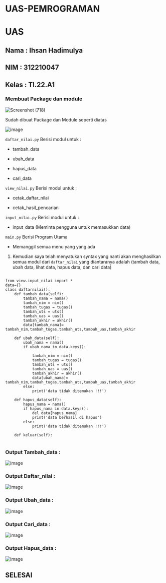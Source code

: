 # UAS-PEMROGRAMAN
# UAS
## Nama  : Ihsan Hadimulya
## NIM   : 312210047
## Kelas : TI.22.A1
### Membuat Package dan module

![Screenshot (718)](https://user-images.githubusercontent.com/115686359/210766307-7c0963ba-ea6b-4a3c-8e6c-36b0a571366c.png)

Sudah dibuat Package dan Module seperti diatas

![image](https://user-images.githubusercontent.com/115678077/211916666-73795eaa-6b62-461d-9234-4d3e974475c4.png)


```daftar_nilai.py``` Berisi modul untuk :

- tambah_data

- ubah_data

- hapus_data

- cari_data

```view_nilai.py``` Berisi modul untuk :

- cetak_daftar_nilai

- cetak_hasil_pencarian

```input_nilai.py``` Berisi modul untuk :

- input_data (Meminta pengguna untuk memasukkan data)

```main.py``` Berisi Program Utama

- Memanggil semua menu yang yang ada

1. Kemudian saya telah menyatukan syntax yang nanti akan menghasilkan semua modul dari ```daftar_nilai``` yang diantaranya adalah (tambah data, ubah data, lihat data, hapus data, dan cari data)

```

from view.input_nilai import *
data={}
class daftarnilai():
    def tambah_data(self):
        tambah_nama = nama()
        tambah_nim = nim()
        tambah_tugas = tugas()
        tambah_uts = uts()
        tambah_uas = uas()
        tambah_akhir = akhir()
        data[tambah_nama]= tambah_nim,tambah_tugas,tambah_uts,tambah_uas,tambah_akhir

    def ubah_data(self):
        ubah_nama = nama()
        if ubah_nama in data.keys():
           
            tambah_nim = nim()
            tambah_tugas = tugas()
            tambah_uts = uts()
            tambah_uas = uas()
            tambah_akhir = akhir()
            data[ubah_nama]= tambah_nim,tambah_tugas,tambah_uts,tambah_uas,tambah_akhir
        else:
            print('data tidak ditemukan !!!')

    def hapus_data(self):
        hapus_nama = nama()
        if hapus_nama in data.keys():
            del data[hapus_nama]
            print('data berhasil di hapus')
        else:
            print('data tidak ditemukan !!!')

    def keluar(self):
    
```     

### Output Tambah_data :

![image](https://user-images.githubusercontent.com/115678077/211919617-ff8502d2-b081-41dd-891e-f4aeb7de2a39.png)


### Output Daftar_nilai :
![image](https://user-images.githubusercontent.com/115678077/211918470-2ff90e37-79c0-4bcd-a1d1-52e48b8b024a.png)

### Output Ubah_data :

![image](https://user-images.githubusercontent.com/115678077/211918814-18b86ff0-4690-4c21-9ace-ffbab3c38232.png)


### Output Cari_data :
![image](https://user-images.githubusercontent.com/115678077/211919067-8000cde4-0348-4806-afb2-97c38bc431b0.png)


### Output Hapus_data :
![image](https://user-images.githubusercontent.com/115678077/211919253-1ee7bac3-9ef3-4216-a4c5-74b347f66f07.png)



## SELESAI


